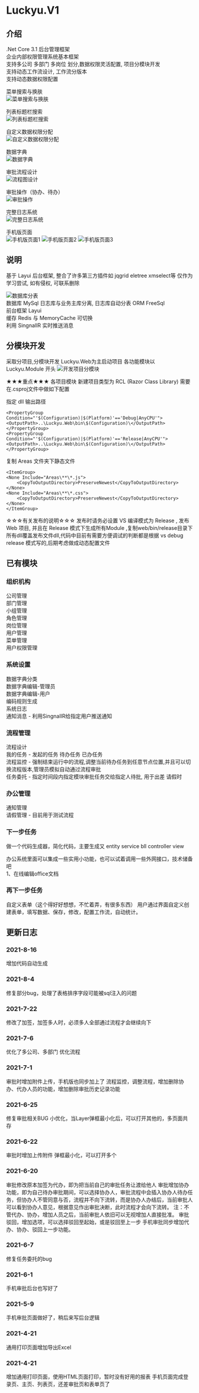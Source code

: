 # Luckyu.V1

## 介绍
.Net Core 3.1 后台管理框架    
企业内部权限管理系统基本框架    
支持多公司 多部门 多岗位 划分,数据权限灵活配置, 项目分模块开发    
支持动态工作流设计, 工作流分版本    
支持动态数据权限配置    

菜单搜索与换肤  
![菜单搜索与换肤](./mdimage/1.gif)

列表标题栏搜索  
![列表标题栏搜索](./mdimage/2.gif)

自定义数据权限分配  
![自定义数据权限分配](./mdimage/12.jpg)

数据字典  
![数据字典](./mdimage/11.jpg)

审批流程设计  
![流程图设计](./mdimage/3.jpeg)

审批操作（协办、待办）  
![审批操作](./mdimage/31.jpg)

完整日志系统  
![完整日志系统](./mdimage/6.jpg)

手机版页面  
![手机版页面1](./mdimage/21.jpg)
![手机版页面2](./mdimage/22.jpg)
![手机版页面3](./mdimage/23.jpg)

## 说明
基于 Layui 后台框架, 整合了许多第三方插件如 jqgrid eletree xmselect等
仅作为学习尝试, 如有侵权, 可联系删除

![数据库分表](./mdimage/db.jpg)  
数据库 MySql  日志库与业务主库分离, 日志库自动分表
ORM FreeSql  
前台框架 Layui   
缓存 Redis 与 MemoryCache 可切换  
利用 SingnalIR 实时推送消息  

## 分模块开发
采取分项目,分模块开发
Luckyu.Web为主启动项目
各功能模块以 Luckyu.Module 开头 
![开发项目分模块](./mdimage/4.jpeg)

★★★重点★★★
各项目模块 新建项目类型为 RCL (Razor Class Library)
需要在.csproj文件中做如下配置

指定 dll 输出路径
```
<PropertyGroup Condition="'$(Configuration)|$(Platform)'=='Debug|AnyCPU'">
<OutputPath>..\Luckyu.Web\bin\$(Configuration)\</OutputPath>
</PropertyGroup>
<PropertyGroup Condition="'$(Configuration)|$(Platform)'=='Release|AnyCPU'">
<OutputPath>..\Luckyu.Web\bin\$(Configuration)\</OutputPath>
</PropertyGroup>
```

复制 Areas 文件夹下静态文件
```
<ItemGroup>
<None Include="Areas\**\*.js">
    <CopyToOutputDirectory>PreserveNewest</CopyToOutputDirectory>
</None>
<None Include="Areas\**\*.css">
    <CopyToOutputDirectory>PreserveNewest</CopyToOutputDirectory>
</None>
</ItemGroup>

```

☆☆☆有关发布的说明☆☆☆
发布时请务必设置 VS 编译模式为 Release , 发布 Web 项目, 并且在 Release 模式下生成所有Module ,复制web/bin/release目录下所有dll覆盖发布文件dll,代码中目前有需要方便调试的判断都是根据 vs debug  release 模式写的,后期考虑做成动态配置文件

## 已有模块
### 组织机构  
公司管理   
部门管理   
小组管理   
角色管理   
岗位管理   
用户管理   
菜单管理   
用户权限管理   

### 系统设置     
数据字典分类    
数据字典编辑-管理员    
数据字典编辑-用户    
编码规则生成  
系统日志  
通知消息 - 利用SingnalIR给指定用户推送通知 

### 流程管理    
流程设计    
我的任务 - 发起的任务 待办任务 已办任务   
流程监控 - 强制结束运行中的流程,调整当前待办任务到任意节点位置,并且可以切换流程版本,管理员模拟自动通过流程审批   
任务委托 - 指定时间段内指定模块审批任务交给指定人待批, 用于出差 请假时   

### 办公管理    
通知管理    
请假管理 - 目前用于测试流程   

### 下一步任务
做一个代码生成器，简化代码，主要生成又 entity service bll controller view  

办公系统里面可以集成一些实用小功能，也可以试着调用一些外网接口，技术储备吧  
1、在线编辑office文档


### 再下一步任务
自定义表单（这个得好好想想，不忙着弄，有很多东西）
用户通过界面自定义创建表单，填写数据、保存，修改，配置工作流，自动统计。

## 更新日志
### 2021-8-16  
增加代码自动生成

### 2021-8-4  
修复部分bug，处理了表格排序字段可能被sql注入的问题

### 2021-7-22
修改了加签，加签多人时，必须多人全部通过流程才会继续向下

### 2021-7-6
优化了多公司、多部门
优化流程

### 2021-7-1
审批时增加附件上传，手机版也同步加上了
流程监控，调整流程，增加删除协办、代办人员的功能，增加删除审批历史记录功能

### 2021-6-25
修复审批相关BUG
小优化，当Layer弹框最小化后，可以打开其他的，多页面共存

### 2021-6-22
审批时增加上传附件
弹框最小化，可以打开多个

### 2021-6-20
审批修改原本加签为代办，即为把当前自己的审批任务让渡给他人
审批增加协办功能，即为自己待办审批期间，可以选择协办人，审批流程中会插入协办人待办任务，但协办人不管同意与否，流程并不向下流转，而是协办人办结后，当前审批人可以看到协办人意见，根据意见作出审批决断，此时流程才会向下流转。
注：不管代办、协办，增加人员之后，当前审批人依旧可以无视增加人直接批准。
审批驳回，增加选项，可以选择驳回至起始，或是驳回至上一步
手机审批同步增加代办、协办、驳回上一步功能。

### 2021-6-7
修复任务委托的bug

### 2021-6-1
手机审批后台也写好了

### 2021-5-9 
手机审批页面做好了，稍后来写后台逻辑

### 2021-4-21 
通用打印页面增加导出Excel

### 2021-4-21 
增加通用打印页面，使用HTML页面打印，暂时没有好用的报表
手机页面完成登录页、主页、列表页，还差审批页和表单页了



